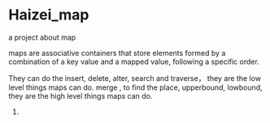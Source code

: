 # Haizei_map
a project about map


maps are associative containers that store elements formed by a combination of a key value and a mapped value, following a specific order.

They can do the insert, delete, alter, search and traverse， they are the low level things maps can do. 
merge , to find the place, upperbound, lowbound, they are the high level things maps can do.


1.

